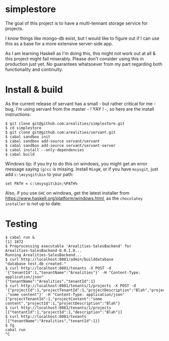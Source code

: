 # simplestore

The goal of this project is to have a multi-tennant storage service for projects.

I know things like mongo-db exist, but I would like to figure out if I can use
this as a base for a more extensive server-side app.

As I am learning Haskell as I'm doing this, this might not work out at all &
this project might fail miserably. Please don't consider using this in production
just yet. No guarantees whatsoever from my part regarding both functionality and
continuity.

# Install & build

As the current release of servant has a small - but rather critical for me -
bug, I'm using servant from the master - ! YAY ! -, so here are the install
instructions:

    $ git clone git@github.com:arealities/simplestore.git
    $ cd simplestore
    $ git clone git@github.com:arealities/servant.git
    $ cabal sandbox init
    $ cabal sandbox add-source servant/servant
    $ cabal sandbox add-source servant/servant-server
    $ cabal install --only-dependencies
    $ cabal build

Windows tip: if you try to do this on windows, you might get an error message
saying `(g)cc` is missing. Install `MingW`, or if you have `msysgit`, just add
`c:\msysgit\bin` to your path:

    set PATH = c:\msysgit\bin;%PATH%

Also, if you use `GHC` on windows, get the latest installer from https://www.haskell.org/platform/windows.html, as the `chocolatey installer` is not up to date.

# Testing


    $ cabal run &
    [1] 1872
    $ Preprocessing executable 'Arealities-SalesBackend' for
    Arealities-SalesBackend-0.0.1.0...
    Running Arealities-SalesBackend...
    $ curl http://localhost:8081/admin/builddatabase
    "database test.db created."
    $ curl http://localhost:8081/tenants -X POST -d '{"tenantId":1,"tenantName":"Arealities"}' -H "Content-Type: application/json"
    {"tenantName":"Arealities","tenantId":1}
    $ curl http://localhost:8081/tenants/1/projects -X POST -d '{"projectId":1,"projectTenantId":1,"projectDescription":"Blah","projectContent"
    :"some content"}' -H "Content-Type: application/json"
    {"projectTenantId":1,"projectContent":"some content","projectId":1,"projectDescription":"Blah"}
    $ curl http://localhost:8081/tenants/1/projects
    [{"tentantId":1,"projectId":1,"description":"Blah"}]
    $ curl http://localhost:8081/tenants
    [{"tenantName":"Arealities","tenantId":1}]
    $ fg
    cabal run
    ^C
